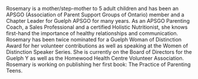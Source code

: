 Rosemary is a mother/step-mother to 5 adult children and has been an APSGO (Association of Parent Support Groups of Ontario) member and a Chapter Leader for Guelph APSGO for many years. As an APSGO Parenting Coach, a Sales Professional and a certified Holistic Nutritionist, she knows first-hand the importance of healthy relationships and communication. Rosemary has been twice nominated for a Guelph Woman of Distinction Award for her volunteer contributions as well as speaking at the Women of Distinction Speaker Series. She is currently on the Board of Directors for the Guelph Y as well as the Homewood Health Centre Volunteer Association.  Rosemary is working on publishing her first book: The Practice of Parenting Teens.  
